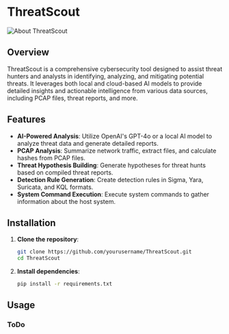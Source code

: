 # ThreatScout

![About ThreatScout](About_logo.png)

## Overview

ThreatScout is a comprehensive cybersecurity tool designed to assist threat hunters and analysts in identifying, analyzing, and mitigating potential threats. It leverages both local and cloud-based AI models to provide detailed insights and actionable intelligence from various data sources, including PCAP files, threat reports, and more.

## Features

- **AI-Powered Analysis**: Utilize OpenAI's GPT-4o or a local AI model to analyze threat data and generate detailed reports.
- **PCAP Analysis**: Summarize network traffic, extract files, and calculate hashes from PCAP files.
- **Threat Hypothesis Building**: Generate hypotheses for threat hunts based on compiled threat reports.
- **Detection Rule Generation**: Create detection rules in Sigma, Yara, Suricata, and KQL formats.
- **System Command Execution**: Execute system commands to gather information about the host system.

## Installation

1. **Clone the repository**:
    ```bash
    git clone https://github.com/yourusername/ThreatScout.git
    cd ThreatScout
    ```

2. **Install dependencies**:
    ```bash
    pip install -r requirements.txt

## Usage

### ToDo